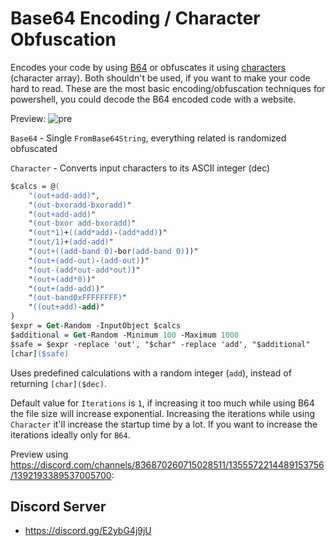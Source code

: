 # Base64 Encoding / Character Obfuscation

Encodes your code by using [B64](https://www.base64decode.org/) or obfuscates it using [characters](https://www.rapidtables.com/code/text/ascii-table.html) (character array). Both shouldn't be used, if you want to make your code hard to read. These are the most basic encoding/obfuscation techniques for powershell, you could decode the B64 encoded code with a website. 

Preview:
![pre](https://github.com/user-attachments/assets/c35ef9a2-715d-4c0c-a6c4-87ba6633990c)

`Base64` - Single `FromBase64String`, everything related is randomized obfuscated

`Character` - Converts input characters to its ASCII integer (dec)
```ps
$calcs = @(
    "(out+add-add)",
    "(out-bxoradd-bxoradd)"
    "(out+add-add)"
    "(out-bxor add-bxoradd)"
    "(out*1)+((add*add)-(add*add))"
    "(out/1)+(add-add)"
    "(out+((add-band 0)-bor(add-band 0)))"
    "(out+(add-out)-(add-out))"
    "(out-(add*out-add*out))"
    "(out+(add*0))"
    "(out+(add-add))"
    "(out-band0xFFFFFFFF)"
    "((out+add)-add)"
)
$expr = Get-Random -InputObject $calcs
$additional = Get-Random -Minimum 100 -Maximum 1000
$safe = $expr -replace 'out', "$char" -replace 'add', "$additional"
[char]($safe)
```
Uses predefined calculations with a random integer (`add`), instead of returning `[char]($dec)`.

Default value for `Iterations` is `1`, if increasing it too much while using B64 the file size will increase exponential. Increasing the iterations while using `Character` it'll increase the startup time by a lot. If you want to increase the iterations ideally only for `B64`.

Preview using https://discord.com/channels/836870260715028511/1355572214489153756/1392193389537005700:

## Discord Server 
- https://discord.gg/E2ybG4j9jU
